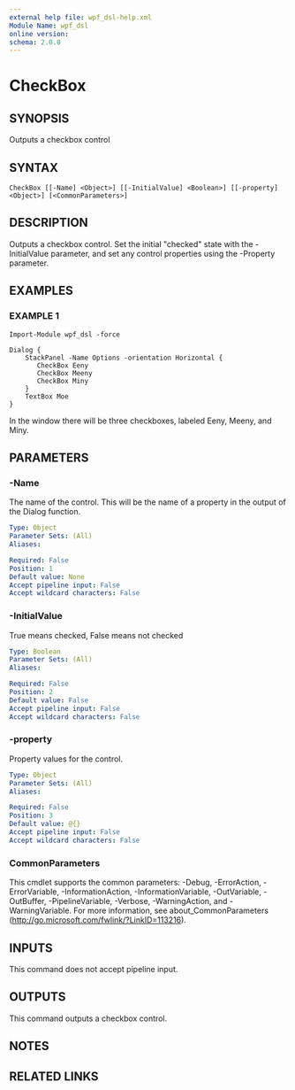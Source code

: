 ```yaml
---
external help file: wpf_dsl-help.xml
Module Name: wpf_dsl
online version:
schema: 2.0.0
---
```


# CheckBox

## SYNOPSIS
Outputs a checkbox control

## SYNTAX

```
CheckBox [[-Name] <Object>] [[-InitialValue] <Boolean>] [[-property] <Object>] [<CommonParameters>]
```

## DESCRIPTION
Outputs a checkbox control.  Set the initial "checked" state with the -InitialValue parameter, and set any control properties using the -Property parameter.

## EXAMPLES

### EXAMPLE 1
```
Import-Module wpf_dsl -force

Dialog {
    StackPanel -Name Options -orientation Horizontal {
       CheckBox Eeny
       CheckBox Meeny
       CheckBox Miny
    }
    TextBox Moe
}
```
In the window there will be three checkboxes, labeled Eeny, Meeny, and Miny.

## PARAMETERS

### -Name
The name of the control.  This will be the name of a property in the output of the Dialog function.

```yaml
Type: Object
Parameter Sets: (All)
Aliases:

Required: False
Position: 1
Default value: None
Accept pipeline input: False
Accept wildcard characters: False
```

### -InitialValue
True means checked, False means not checked

```yaml
Type: Boolean
Parameter Sets: (All)
Aliases:

Required: False
Position: 2
Default value: False
Accept pipeline input: False
Accept wildcard characters: False
```

### -property
Property values for the control.

```yaml
Type: Object
Parameter Sets: (All)
Aliases:

Required: False
Position: 3
Default value: @{}
Accept pipeline input: False
Accept wildcard characters: False
```

### CommonParameters
This cmdlet supports the common parameters: -Debug, -ErrorAction, -ErrorVariable, -InformationAction, -InformationVariable, -OutVariable, -OutBuffer, -PipelineVariable, -Verbose, -WarningAction, and -WarningVariable.
For more information, see about_CommonParameters (http://go.microsoft.com/fwlink/?LinkID=113216).

## INPUTS
This command does not accept pipeline input.

## OUTPUTS
This command outputs a checkbox control.

## NOTES


## RELATED LINKS
